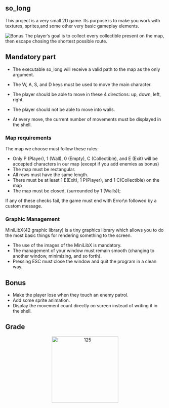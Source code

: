 ## so_long

This project is a very small 2D game. Its purpose is to make you work with textures, sprites,and some other very basic gameplay elements.

![Bonus](https://github.com/JZJavier/42/assets/76801285/592a4ff6-2980-4067-adaf-f8bf2b18fb62)
The player’s goal is to collect every collectible present on the map, then escape chosing the shortest possible route.

## Mandatory part
- The executable so_long will receive a valid path to the map as the only argument.

- The W, A, S, and D keys must be used to move the main character.
- The player should be able to move in these 4 directions: up, down, left, right.
- The player should not be able to move into walls.
- At every move, the current number of movements must be displayed in the shell.

### Map requirements
The map we choose must follow these rules:

- Only P (Player), 1 (Wall), 0 (Empty), C (Collectible), and E (Exit) will be accepted characters in our map (except if you add enemies as bonus)
- The map must be rectangular.
- All rows must have the same length.
- There must be at least 1 E(Exit), 1 P(Player), and 1 C(Collectible) on the map
- The map must be closed, (surrounded by 1 (Walls));

If any of these checks fail, the game must end with Error\n followed by a custom message.

### Graphic Management
MiniLibX(42 graphic library) is a tiny graphics library which allows you to do the most basic things for rendering something to the screen.

- The use of the images of the MiniLibX is mandatory.
- The management of your window must remain smooth (changing to another window, minimizing, and so forth).
- Pressing ESC must close the window and quit the program in a clean way.

## Bonus

-  Make the player lose when they touch an enemy patrol.
- Add some sprite animation.
- Display the movement count directly on screen instead of writing it in the shell.

## Grade
<p align="center">
<img width="210" alt="125" src="https://github.com/JZJavier/42/assets/76801285/9b5924a8-8876-4bce-b783-1e6b5da93252">
</p>
